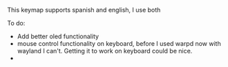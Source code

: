 This keymap supports spanish and english, I use both

To do:
- Add better oled functionality
- mouse control functionality on keyboard, before I used warpd now with wayland I can't. Getting it to work on keyboard could be nice.
-

